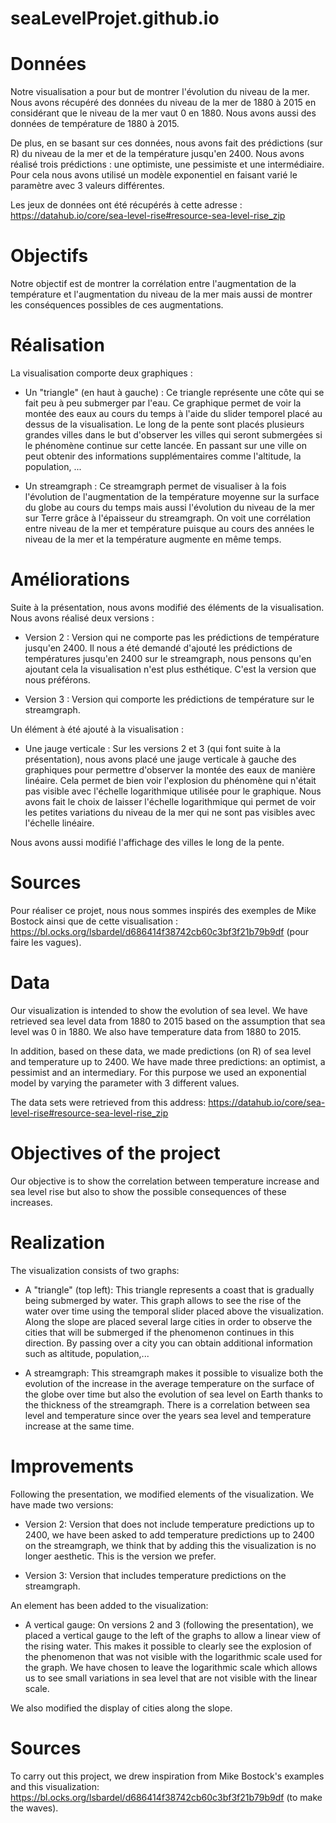 # seaLevelProjet.github.io

# Données
Notre visualisation a pour but de montrer l'évolution du niveau de la mer.
Nous avons récupéré des données du niveau de la mer de 1880 à 2015 en considérant que le niveau de la mer vaut 0 en 1880.
Nous avons aussi des données de température de 1880 à 2015.

De plus, en se basant sur ces données, nous avons fait des prédictions (sur R) du niveau de la mer et de la température jusqu'en 2400. Nous avons réalisé trois prédictions : une optimiste, une pessimiste et une intermédiaire. Pour cela nous avons utilisé un modèle exponentiel en faisant varié le paramètre avec 3 valeurs différentes.

Les jeux de données ont été récupérés à cette adresse : https://datahub.io/core/sea-level-rise#resource-sea-level-rise_zip



# Objectifs
Notre objectif est de montrer la corrélation entre l'augmentation de la température et l'augmentation du niveau de la mer mais aussi de montrer les conséquences possibles de ces augmentations.

# Réalisation
La visualisation comporte deux graphiques :

- Un "triangle" (en haut à gauche) : Ce triangle représente une côte qui se fait peu à peu submerger par l'eau. Ce graphique permet de voir la montée des eaux au cours du temps à l'aide du slider temporel placé au dessus de la visualisation.
Le long de la pente sont placés plusieurs grandes villes dans le but d'observer les villes qui seront submergées si le phénomène continue sur cette lancée. En passant sur une ville on peut obtenir des informations supplémentaires comme l'altitude, la population, ...

- Un streamgraph : Ce streamgraph permet de visualiser à la fois l'évolution de l'augmentation de la température moyenne sur la surface du globe au cours du temps mais aussi l'évolution du niveau de la mer sur Terre grâce à l'épaisseur du streamgraph. On voit une corrélation entre niveau de la mer et température puisque au cours des années le niveau de la mer et la température augmente en même temps.

# Améliorations

Suite à la présentation, nous avons modifié des éléments de la visualisation. Nous avons réalisé deux versions :

- Version 2 : Version qui ne comporte pas les prédictions de température jusqu'en 2400. Il nous a été demandé d'ajouté les prédictions de températures jusqu'en 2400 sur le streamgraph, nous pensons qu'en ajoutant cela la visualisation n'est plus esthétique. C'est la version que nous préférons.

- Version 3 : Version qui comporte les prédictions de température sur le streamgraph.

Un élément à été ajouté à la visualisation :

- Une jauge verticale : Sur les versions 2 et 3 (qui font suite à la présentation), nous avons placé une jauge verticale à gauche des graphiques pour permettre d'observer la montée des eaux de manière linéaire. Cela permet de bien voir l'explosion du phénomène qui n'était pas visible avec l'échelle logarithmique utilisée pour le graphique. Nous avons fait le choix de laisser l'échelle logarithmique qui permet de voir les petites variations du niveau de la mer qui ne sont pas visibles avec l'échelle linéaire.

Nous avons aussi modifié l'affichage des villes le long de la pente.

# Sources
Pour réaliser ce projet, nous nous sommes inspirés des exemples de Mike Bostock ainsi que de cette visualisation : https://bl.ocks.org/lsbardel/d686414f38742cb60c3bf3f21b79b9df (pour faire les vagues).





# Data
Our visualization is intended to show the evolution of sea level. We have retrieved sea level data from 1880 to 2015 based on the assumption that sea level was 0 in 1880. We also have temperature data from 1880 to 2015.

In addition, based on these data, we made predictions (on R) of sea level and temperature up to 2400. We have made three predictions: an optimist, a pessimist and an intermediary. For this purpose we used an exponential model by varying the parameter with 3 different values.

The data sets were retrieved from this address: https://datahub.io/core/sea-level-rise#resource-sea-level-rise_zip

# Objectives of the project
Our objective is to show the correlation between temperature increase and sea level rise but also to show the possible consequences of these increases.


# Realization
The visualization consists of two graphs:

- A "triangle" (top left): This triangle represents a coast that is gradually being submerged by water. This graph allows to see the rise of the water over time using the temporal slider placed above the visualization.
Along the slope are placed several large cities in order to observe the cities that will be submerged if the phenomenon continues in this direction. By passing over a city you can obtain additional information such as altitude, population,...

- A streamgraph: This streamgraph makes it possible to visualize both the evolution of the increase in the average temperature on the surface of the globe over time but also the evolution of sea level on Earth thanks to the thickness of the streamgraph. There is a correlation between sea level and temperature since over the years sea level and temperature increase at the same time.

# Improvements

Following the presentation, we modified elements of the visualization. We have made two versions:

- Version 2: Version that does not include temperature predictions up to 2400, we have been asked to add temperature predictions up to 2400 on the streamgraph, we think that by adding this the visualization is no longer aesthetic. This is the version we prefer.

- Version 3: Version that includes temperature predictions on the streamgraph.

An element has been added to the visualization:

- A vertical gauge: On versions 2 and 3 (following the presentation), we placed a vertical gauge to the left of the graphs to allow a linear view of the rising water. This makes it possible to clearly see the explosion of the phenomenon that was not visible with the logarithmic scale used for the graph. We have chosen to leave the logarithmic scale which allows us to see small variations in sea level that are not visible with the linear scale.

We also modified the display of cities along the slope.

# Sources
To carry out this project, we drew inspiration from Mike Bostock's examples and this visualization: https://bl.ocks.org/lsbardel/d686414f38742cb60c3bf3f21b79b9df (to make the waves).

